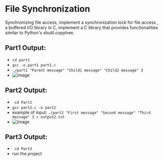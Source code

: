 # File Synchronization
Synchronizing file access, implement a synchronization lock for file access , a buffered I/O library in C, implement a C library that provides functionalities similar to Python's shutil.copytree.

## Part1 Output:
- ```cd part1```
- ```gcc -o part1 part1.c```
- ``` ./part1 "Parent message" "Child1 message" "Child2 message" 3 ```
- ![image](https://github.com/ilanitb16/File-Synchronization/assets/97344492/3bfd71e9-bf08-47ef-89b5-cc5298e2a199)


## Part2 Output:
- ``` cd Part2```
- ```gcc part2.c -o part2```
- example of input: ```./part2 "First message" "Second message" "Third message" 3 > output2.txt```
- ![image](https://github.com/ilanitb16/File-Synchronization/assets/97344492/dd1f3e1e-aecf-495b-88e4-55dc727819f8)

## Part3 Output:
- ``` cd Part3```
- run the project 



